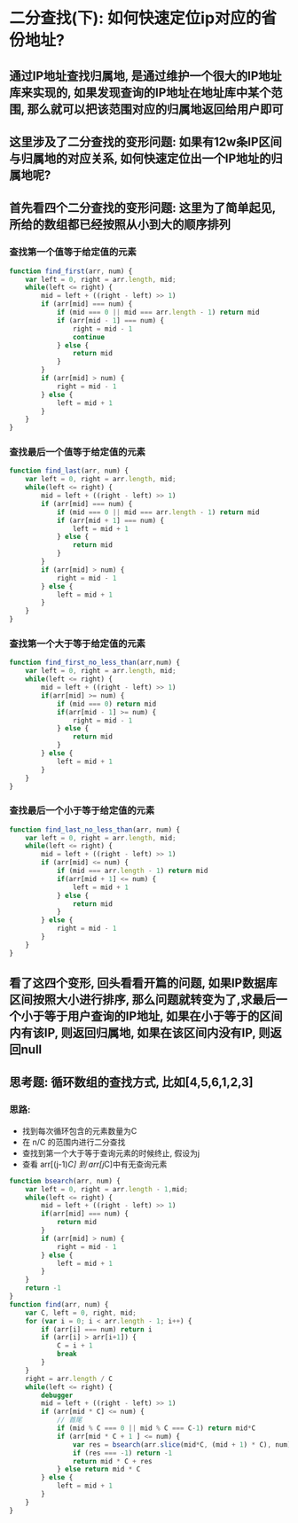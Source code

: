 # 二分查找(下): 如何快速定位ip对应的省份地址?

## 通过IP地址查找归属地, 是通过维护一个很大的IP地址库来实现的, 如果发现查询的IP地址在地址库中某个范围, 那么就可以把该范围对应的归属地返回给用户即可

## 这里涉及了二分查找的变形问题: 如果有12w条IP区间与归属地的对应关系, 如何快速定位出一个IP地址的归属地呢?

## 首先看四个二分查找的变形问题: 这里为了简单起见, 所给的数组都已经按照从小到大的顺序排列
### 查找第一个值等于给定值的元素

```js
function find_first(arr, num) {
    var left = 0, right = arr.length, mid;
    while(left <= right) {
        mid = left + ((right - left) >> 1)
        if (arr[mid] === num) {
            if (mid === 0 || mid === arr.length - 1) return mid
            if (arr[mid - 1] === num) {
                right = mid - 1
                continue
            } else {
                return mid
            }
        }
        if (arr[mid] > num) {
            right = mid - 1
        } else {
            left = mid + 1
        }
    } 
}
```
### 查找最后一个值等于给定值的元素
```js
function find_last(arr, num) {
    var left = 0, right = arr.length, mid;
    while(left <= right) {
        mid = left + ((right - left) >> 1)
        if (arr[mid] === num) {
            if (mid === 0 || mid === arr.length - 1) return mid
            if (arr[mid + 1] === num) {
                left = mid + 1
            } else {
                return mid
            }
        }
        if (arr[mid] > num) {
            right = mid - 1
        } else {
            left = mid + 1
        }
    } 
}
```
### 查找第一个大于等于给定值的元素
```js
function find_first_no_less_than(arr,num) {
    var left = 0, right = arr.length, mid;
    while(left <= right) {
        mid = left + ((right - left) >> 1)
        if(arr[mid] >= num) {
            if (mid === 0) return mid
            if(arr[mid - 1] >= num) {
                right = mid - 1
            } else {
                return mid
            }
        } else {
            left = mid + 1
        }
    }
}
```
### 查找最后一个小于等于给定值的元素 
```js
function find_last_no_less_than(arr, num) {
    var left = 0, right = arr.length, mid;
    while(left <= right) {
        mid = left + ((right - left) >> 1)
        if (arr[mid] <= num) {
            if (mid === arr.length - 1) return mid
            if(arr[mid + 1] <= num) {
                left = mid + 1
            } else {
                return mid
            }
        } else {
            right = mid - 1
        }
    }
}
```

## 看了这四个变形, 回头看看开篇的问题, 如果IP数据库区间按照大小进行排序, 那么问题就转变为了,求最后一个小于等于用户查询的IP地址, 如果在小于等于的区间内有该IP, 则返回归属地, 如果在该区间内没有IP, 则返回null

## 思考题: 循环数组的查找方式, 比如[4,5,6,1,2,3]

### 思路:

- 找到每次循环包含的元素数量为C
- 在 n/C 的范围内进行二分查找
- 查找到第一个大于等于查询元素的时候终止, 假设为j
- 查看 arr[(j-1)*C] 到 arr[j*C]中有无查询元素

```js
function bsearch(arr, num) {
    var left = 0, right = arr.length - 1,mid;
    while(left <= right) {
        mid = left + ((right - left) >> 1)
        if(arr[mid] === num) {
            return mid
        }
        if (arr[mid] > num) {
            right = mid - 1
        } else {
            left = mid + 1
        }
    }
    return -1
}
function find(arr, num) {
    var C, left = 0, right, mid;
    for (var i = 0; i < arr.length - 1; i++) {
        if (arr[i] === num) return i
        if (arr[i] > arr[i+1]) {
            C = i + 1
            break
        }
    }
    right = arr.length / C
    while(left <= right) {
        debugger
        mid = left + ((right - left) >> 1)
        if (arr[mid * C] <= num) {
            // 首尾
            if (mid % C === 0 || mid % C === C-1) return mid*C
            if (arr[mid * C + 1 ] <= num) {
                var res = bsearch(arr.slice(mid*C, (mid + 1) * C), num)
                if (res === -1) return -1
                return mid * C + res
            } else return mid * C
        } else {
            left = mid + 1
        }
    }
}
```